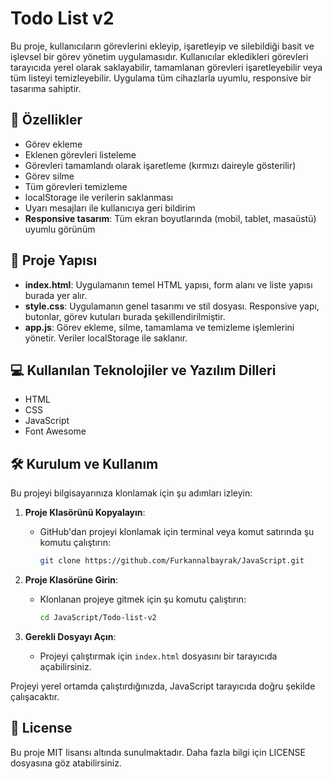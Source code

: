 
# Todo List v2
Bu proje, kullanıcıların görevlerini ekleyip, işaretleyip ve silebildiği basit ve işlevsel bir görev yönetim uygulamasıdır. Kullanıcılar ekledikleri görevleri tarayıcıda yerel olarak saklayabilir, tamamlanan görevleri işaretleyebilir veya tüm listeyi temizleyebilir. Uygulama tüm cihazlarla uyumlu, responsive bir tasarıma sahiptir.

## 🚀 Özellikler

- Görev ekleme
- Eklenen görevleri listeleme
- Görevleri tamamlandı olarak işaretleme (kırmızı daireyle gösterilir)
- Görev silme
- Tüm görevleri temizleme
- localStorage ile verilerin saklanması
- Uyarı mesajları ile kullanıcıya geri bildirim
- **Responsive tasarım**: Tüm ekran boyutlarında (mobil, tablet, masaüstü) uyumlu görünüm

## 📂 Proje Yapısı

- **index.html**: Uygulamanın temel HTML yapısı, form alanı ve liste yapısı burada yer alır.
- **style.css**: Uygulamanın genel tasarımı ve stil dosyası. Responsive yapı, butonlar, görev kutuları burada şekillendirilmiştir.
- **app.js**: Görev ekleme, silme, tamamlama ve temizleme işlemlerini yönetir. Veriler localStorage ile saklanır.


## 💻 Kullanılan Teknolojiler ve Yazılım Dilleri
- HTML
- CSS
- JavaScript
- Font Awesome
  

## 🛠 Kurulum ve Kullanım

Bu projeyi bilgisayarınıza klonlamak için şu adımları izleyin:

1. **Proje Klasörünü Kopyalayın**:
   - GitHub'dan projeyi klonlamak için terminal veya komut satırında şu komutu çalıştırın:
     ```bash
     git clone https://github.com/Furkannalbayrak/JavaScript.git
     ```

2. **Proje Klasörüne Girin**:
   - Klonlanan projeye gitmek için şu komutu çalıştırın:
     ```bash
     cd JavaScript/Todo-list-v2
     ```

3. **Gerekli Dosyayı Açın**:
   - Projeyi çalıştırmak için `index.html` dosyasını bir tarayıcıda açabilirsiniz.

Projeyi yerel ortamda çalıştırdığınızda, JavaScript tarayıcıda doğru şekilde çalışacaktır.


## 📜 License
Bu proje MIT lisansı altında sunulmaktadır. Daha fazla bilgi için LICENSE dosyasına göz atabilirsiniz.

